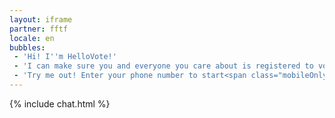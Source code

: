 ```yaml
---
layout: iframe
partner: fftf
locale: en
bubbles:
 - 'Hi! I''m HelloVote!'
 - 'I can make sure you and everyone you care about is registered to vote.'
 - 'Try me out! Enter your phone number to start<span class="mobileOnly">, or <a href="https://m.me/hellovote">chat on Facebook Messenger</a></span>.'
---
```

{% include chat.html %}



